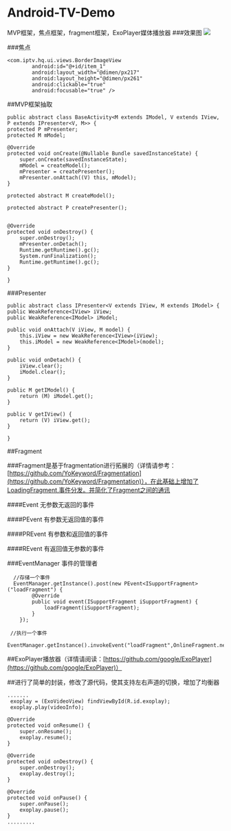 # Android-TV-Demo
MVP框架，焦点框架，fragment框架，ExoPlayer媒体播放器
###效果图
![](https://github.com/ximenGG/Android-TV-Demo/blob/master/GIF.gif)

###焦点

	<com.iptv.hq.ui.views.BorderImageView
            android:id="@+id/item_1"
            android:layout_width="@dimen/px217"
            android:layout_height="@dimen/px261"
            android:clickable="true"
            android:focusable="true" />

##MVP框架抽取
    
    public abstract class BaseActivity<M extends IModel, V extends IView, P extends IPresenter<V, M>> {
    protected P mPresenter;
    protected M mModel;

    @Override
    protected void onCreate(@Nullable Bundle savedInstanceState) {
        super.onCreate(savedInstanceState);
        mModel = createModel();
        mPresenter = createPresenter();
        mPresenter.onAttach((V) this, mModel);
    }

    protected abstract M createModel();

    protected abstract P createPresenter();

   
    @Override
    protected void onDestroy() {
        super.onDestroy();
        mPresenter.onDetach();
        Runtime.getRuntime().gc();
        System.runFinalization();
        Runtime.getRuntime().gc();
    }

	}
###Presenter
	
    public abstract class IPresenter<V extends IView, M extends IModel> {
    public WeakReference<IView> iView;
    public WeakReference<IModel> iModel;

    public void onAttach(V iView, M model) {
        this.iView = new WeakReference<IView>(iView);
        this.iModel = new WeakReference<IModel>(model);
    }

    public void onDetach() {
        iView.clear();
        iModel.clear();
    }

    public M getIModel() {
        return (M) iModel.get();
    }

    public V getIView() {
        return (V) iView.get();
    }

	}

##Fragment

###Fragment是基于fragmentation进行拓展的（详情请参考：[https://github.com/YoKeyword/Fragmentation](https://github.com/YoKeyword/Fragmentation)），在此基础上增加了LoadingFragment,事件分发。并简化了Fragment之间的通讯

####Event   无参数无返回的事件

####PEvent  有参数无返回值的事件

####PREvent 有参数和返回值的事件

####REvent  有返回值无参数的事件

###EventManager 事件的管理者
	  
	  //存储一个事件
      EventManager.getInstance().post(new PEvent<ISupportFragment>("loadFragment") {
            @Override
            public void event(ISupportFragment iSupportFragment) {
                loadFragment(iSupportFragment);
            }
        });
	
	 //执行一个事件
	   EventManager.getInstance().invokeEvent("loadFragment",OnlineFragment.newInstance(),true);
	   
	   
##ExoPlayer播放器（详情请阅读：[https://github.com/google/ExoPlayer](https://github.com/google/ExoPlayer)）

##进行了简单的封装，修改了源代码，使其支持左右声道的切换，增加了均衡器
 
 	.......
     exoplay = (ExoVideoView) findViewById(R.id.exoplay);
	 exoplay.play(videoInfo);
 
    @Override   
	protected void onResume() {
        super.onResume();
        exoplay.resume();
    }

    @Override
    protected void onDestroy() {
        super.onDestroy();
        exoplay.destroy();
    }

    @Override
    protected void onPause() {
        super.onPause();
        exoplay.pause();
    }
	.........
